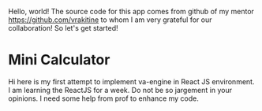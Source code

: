 Hello, world! The source code for this app comes from github of my mentor https://github.com/vrakitine to whom I am very grateful for our collaboration! So let's get started!

# Mini Calculator

Hi here is my first attempt to implement va-engine in React JS environment. I am learning the ReactJS for a week. Do not be so jargement in your opinions. I need some help from prof to enhance my code. 
